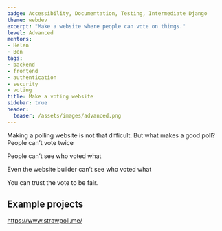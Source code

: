 ```yaml
---
badge: Accessibility, Documentation, Testing, Intermediate Django
theme: webdev
excerpt: "Make a website where people can vote on things."
level: Advanced
mentors:
- Helen
- Ben
tags:
- backend
- frontend
- authentication
- security
- voting
title: Make a voting website
sidebar: true
header:
  teaser: /assets/images/advanced.png
---
```

Making a polling website is not that difficult. But what makes a good poll?
People can’t vote twice

People can’t see who voted what

Even the website builder can’t see who voted what

You can trust the vote to be fair.

## Example projects
<a href="https://www.strawpoll.me/" rel="noopener">https://www.strawpoll.me/</a>
 


